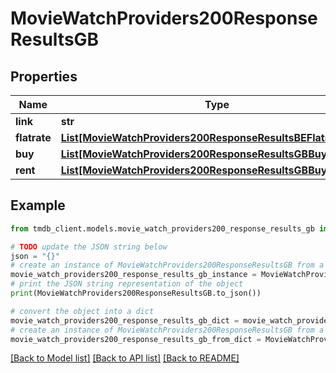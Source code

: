# MovieWatchProviders200ResponseResultsGB


## Properties

Name | Type | Description | Notes
------------ | ------------- | ------------- | -------------
**link** | **str** |  | [optional] 
**flatrate** | [**List[MovieWatchProviders200ResponseResultsBEFlatrateInner]**](MovieWatchProviders200ResponseResultsBEFlatrateInner.md) |  | [optional] 
**buy** | [**List[MovieWatchProviders200ResponseResultsGBBuyInner]**](MovieWatchProviders200ResponseResultsGBBuyInner.md) |  | [optional] 
**rent** | [**List[MovieWatchProviders200ResponseResultsGBBuyInner]**](MovieWatchProviders200ResponseResultsGBBuyInner.md) |  | [optional] 

## Example

```python
from tmdb_client.models.movie_watch_providers200_response_results_gb import MovieWatchProviders200ResponseResultsGB

# TODO update the JSON string below
json = "{}"
# create an instance of MovieWatchProviders200ResponseResultsGB from a JSON string
movie_watch_providers200_response_results_gb_instance = MovieWatchProviders200ResponseResultsGB.from_json(json)
# print the JSON string representation of the object
print(MovieWatchProviders200ResponseResultsGB.to_json())

# convert the object into a dict
movie_watch_providers200_response_results_gb_dict = movie_watch_providers200_response_results_gb_instance.to_dict()
# create an instance of MovieWatchProviders200ResponseResultsGB from a dict
movie_watch_providers200_response_results_gb_from_dict = MovieWatchProviders200ResponseResultsGB.from_dict(movie_watch_providers200_response_results_gb_dict)
```
[[Back to Model list]](../README.md#documentation-for-models) [[Back to API list]](../README.md#documentation-for-api-endpoints) [[Back to README]](../README.md)


